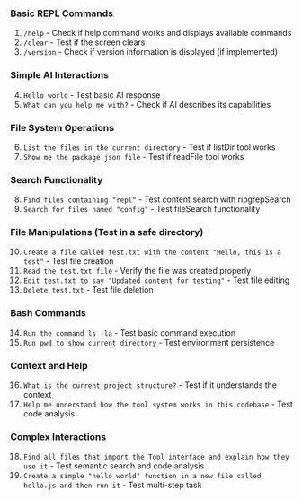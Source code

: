 ### Basic REPL Commands

1. `/help` - Check if help command works and displays available commands
2. `/clear` - Test if the screen clears
3. `/version` - Check if version information is displayed (if implemented)

### Simple AI Interactions

4. `Hello world` - Test basic AI response
5. `What can you help me with?` - Check if AI describes its capabilities

### File System Operations

6. `List the files in the current directory` - Test if listDir tool works
7. `Show me the package.json file` - Test if readFile tool works

### Search Functionality

8. `Find files containing "repl"` - Test content search with ripgrepSearch
9. `Search for files named "config"` - Test fileSearch functionality

### File Manipulations (Test in a safe directory)

10. `Create a file called test.txt with the content "Hello, this is a test"` - Test file creation
11. `Read the test.txt file` - Verify the file was created properly
12. `Edit test.txt to say "Updated content for testing"` - Test file editing
13. `Delete test.txt` - Test file deletion

### Bash Commands

14. `Run the command ls -la` - Test basic command execution
15. `Run pwd to show current directory` - Test environment persistence

### Context and Help

16. `What is the current project structure?` - Test if it understands the context
17. `Help me understand how the tool system works in this codebase` - Test code analysis

### Complex Interactions

18. `Find all files that import the Tool interface and explain how they use it` - Test semantic search and code analysis
19. `Create a simple "hello world" function in a new file called hello.js and then run it` - Test multi-step task
